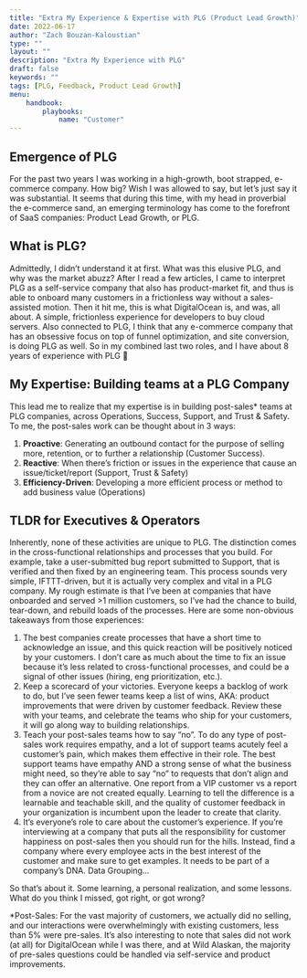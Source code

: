 ```yaml
---
title: "Extra My Experience & Expertise with PLG (Product Lead Growth)"
date: 2022-06-17
author: "Zach Bouzan-Kaloustian"
type: ""
layout: ""
description: "Extra My Experience with PLG"
draft: false
keywords: ""
tags: [PLG, Feedback, Product Lead Growth]
menu:
    handbook:
        playbooks:
            name: "Customer"
---
```


## Emergence of PLG

For the past two years I was working in a high-growth, boot strapped, e-commerce company. How big? Wish I was allowed to say, but let’s just say it was substantial. It seems that during this time, with my head in proverbial the e-commerce sand, an emerging terminology has come to the forefront of SaaS companies: Product Lead Growth, or PLG. 

## What is PLG?

Admittedly, I didn’t understand it at first. What was this elusive PLG, and why was the market abuzz? After I read a few articles, I came to interpret PLG as a self-service company that also has product-market fit, and thus is able to onboard many customers in a frictionless way without a sales-assisted motion. Then it hit me, this is what DigitalOcean is, and was, all about. A simple, frictionless experience for developers to buy cloud servers. Also connected to PLG, I think that any e-commerce company that has an obsessive focus on top of funnel optimization, and site conversion, is doing PLG as well. So in my combined last two roles, and I have about 8 years of experience with PLG 🙂

  

## My Expertise: Building teams at a PLG Company

This lead me to realize that my expertise is in building post-sales* teams at PLG companies, across Operations, Success, Support, and Trust & Safety. To me, the post-sales work can be thought about in 3 ways: 

1. **Proactive**: Generating an outbound contact for the purpose of selling more, retention, or to further a relationship (Customer Success).
2. **Reactive**: When there’s friction or issues in the experience that cause an issue/ticket/report (Support, Trust & Safety)
3. **Efficiency-Driven**: Developing a more efficient process or method to add business value (Operations)


## TLDR for Executives & Operators

Inherently, none of these activities are unique to PLG. The distinction comes in the cross-functional relationships and processes that you build. For example, take a user-submitted bug report submitted to Support, that is verified and then fixed by an engineering team. This process sounds very simple, IFTTT-driven, but it is actually very complex and vital in a PLG company. My rough estimate is that I’ve been at companies that have onboarded and served >1 million customers, so I’ve had the chance to build, tear-down, and rebuild loads of the processes. Here are some non-obvious takeaways from those experiences: 

1. The best companies create processes that have a short time to acknowledge an issue, and this quick reaction will be positively noticed by your customers. I don’t care as much about the time to fix an issue because it’s less related to cross-functional processes, and could be a signal of other issues (hiring, eng prioritization, etc.). 
2. Keep a scorecard of your victories. Everyone keeps a backlog of work to do, but I’ve seen fewer teams keep a list of wins, AKA: product improvements that were driven by customer feedback. Review these with your teams, and celebrate the teams who ship for your customers, it will go along way to building relationships. 
3. Teach your post-sales teams how to say “no”. To do any type of post-sales work requires empathy, and a lot of support teams acutely feel a customer’s pain, which makes them effective in their role. The best support teams have empathy AND a strong sense of what the business might need, so they’re able to say “no” to requests that don’t align and they can offer an alternative. One report from a VIP customer vs a report from a novice are not created equally. Learning to tell the difference is a learnable and teachable skill, and the quality of customer feedback in your organization is incumbent upon the leader to create that clarity. 
4. It’s everyone’s role to care about the customer’s experience. If you’re interviewing at a company that puts all the responsibility for customer happiness on post-sales then you should run for the hills. Instead, find a company where every employee acts in the best interest of the customer and make sure to get examples. It needs to be part of a company’s DNA.
Data Grouping...

So that’s about it. Some learning, a personal realization, and some lessons. What do you think I missed, got right, or got wrong? 

*Post-Sales: For the vast majority of customers, we actually did no selling, and our interactions were overwhelmingly with existing customers, less than 5% were pre-sales. It’s also interesting to note that sales did not work (at all) for DigitalOcean while I was there, and at Wild Alaskan, the majority of pre-sales questions could be handled via self-service and product improvements.
